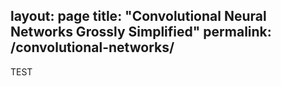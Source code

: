 layout: page
title: "Convolutional Neural Networks Grossly Simplified"
permalink: /convolutional-networks/
-----------------

TEST